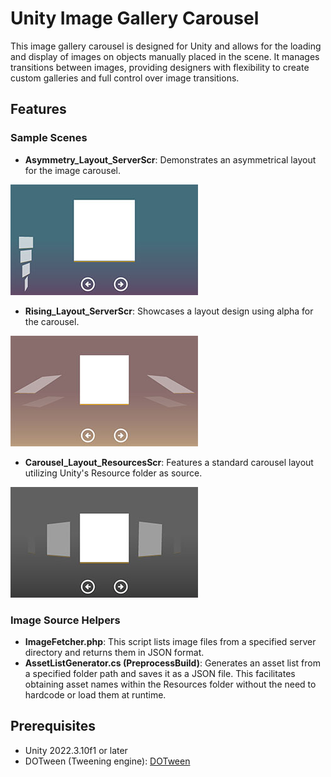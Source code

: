 # Unity Image Gallery Carousel

This image gallery carousel is designed for Unity and allows for the loading and display of images on objects manually placed in the scene. It manages transitions between images, providing designers with flexibility to create custom galleries and full control over image transitions.

## Features
### Sample Scenes
- **Asymmetry_Layout_ServerScr**: Demonstrates an asymmetrical layout for the image carousel.



![image](https://github.com/samjoly/ImageGalleryCarousel/blob/master/Documents/Asymmetry_Layout_ServerScr.jpg?raw=true)
- **Rising_Layout_ServerScr**: Showcases a layout design using alpha for the carousel.

![image](https://github.com/samjoly/ImageGalleryCarousel/blob/master/Documents/Rising_Layout_ServerScr.jpg?raw=true)
- **Carousel_Layout_ResourcesScr**: Features a standard carousel layout utilizing Unity's Resource folder as source.

![image](https://github.com/samjoly/ImageGalleryCarousel/blob/master/Documents/Carousel_Layout_ResourcesScr.jpg?raw=true)

### Image Source Helpers
- **ImageFetcher.php**: This script lists image files from a specified server directory and returns them in JSON format.
- **AssetListGenerator.cs (PreprocessBuild)**: Generates an asset list from a specified folder path and saves it as a JSON file. This facilitates obtaining asset names within the Resources folder without the need to hardcode or load them at runtime.

## Prerequisites
- Unity 2022.3.10f1 or later
- DOTween (Tweening engine): [DOTween](https://dotween.demigiant.com/download.php)
